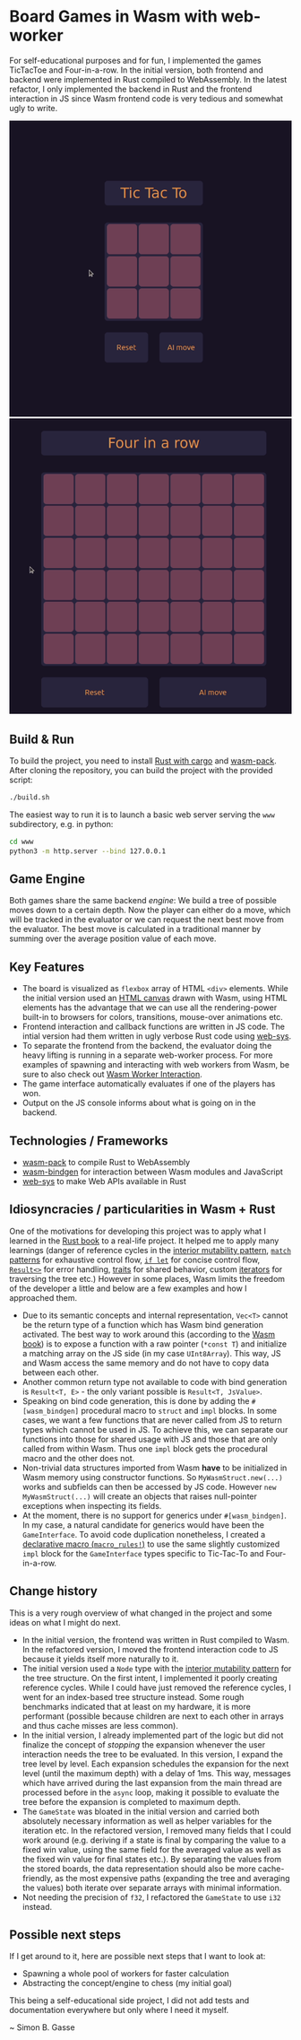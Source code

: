 # Board Games in Wasm with web-worker

For self-educational purposes and for fun, I implemented the games TicTacToe and
Four-in-a-row. In the initial version, both frontend and backend
were implemented in Rust compiled to WebAssembly. In the latest refactor, I only
implemented the backend in Rust and the frontend interaction in JS since Wasm
frontend code is very tedious and somewhat ugly to write.

![TicTacToe](./doc/TicTacTo.gif)
![Four-in-a-row](./doc/FourInARow.gif)

## Build & Run

To build the project, you need to install [Rust with cargo][install_rust] and
[wasm-pack]. After cloning the repository, you can build the project with the
provided script:

```bash
./build.sh
```

The easiest way to run it is to launch a basic web server serving the `www`
subdirectory, e.g. in python:

```bash
cd www
python3 -m http.server --bind 127.0.0.1
```

## Game Engine

Both games share the same backend _engine_: We build a tree of possible moves
down to a certain depth. Now the player can either do a move, which will be
tracked in the evaluator or we can request the next best move from the
evaluator. The best move is calculated in a traditional manner by summing over
the average position value of each move.

## Key Features

- The board is visualized as `flexbox` array of HTML `<div>` elements. While the
  initial version used an [HTML canvas][html_canvas] drawn with Wasm, using HTML
  elements has the advantage that we can use all the rendering-power built-in to
  browsers for colors, transitions, mouse-over animations etc.
- Frontend interaction and callback functions are written in JS code. The intial
  version had them written in ugly verbose Rust code using [web-sys][web-sys].
- To separate the frontend from the backend, the evaluator doing the heavy
  lifting is running in a separate web-worker process. For more examples of
  spawning and interacting with web workers from Wasm, be sure to also check out
  [Wasm Worker Interaction][wasm-worker].
- The game interface automatically evaluates if one of the players has won.
- Output on the JS console informs about what is going on in the backend.

## Technologies / Frameworks

- [wasm-pack][wasm-pack] to compile Rust to WebAssembly
- [wasm-bindgen][wasm-bindgen] for interaction between Wasm modules and JavaScript
- [web-sys][web-sys] to make Web APIs available in Rust

## Idiosyncracies / particularities in Wasm + Rust

One of the motivations for developing this project was to apply what I learned
in the [Rust book][rust_book] to a real-life project. It helped me to
apply many learnings (danger of reference cycles in the
[interior mutability pattern][int_mut], [`match` patterns][match] for exhaustive
control flow, [`if let`][if_let] for concise control flow,
[`Result<>`][result] for error handling, [traits][traits] for shared
behavior, custom [iterators][iter] for traversing the tree etc.)
However in some places, Wasm limits the freedom of the developer a little and
below are a few examples and how I approached them.

- Due to its semantic concepts and internal representation, `Vec<T>` cannot be
  the return type of a function which has Wasm bind generation activated. The
  best way to work around this (according to the [Wasm book][wasm_book_render])
  is to expose a function with a raw pointer (`*const T`) and initialize a
  matching array on the JS side (in my case `UInt8Array`). This way, JS and Wasm
  access the same memory and do not have to copy data between each other.
- Another common return type not available to code with bind generation is
  `Result<T, E>` - the only variant possible is `Result<T, JsValue>`.
- Speaking on bind code generation, this is done by adding the `#[wasm_bindgen]`
  procedural macro to `struct` and `impl` blocks. In some cases, we want a few
  functions that are never called from JS to return types which cannot be used
  in JS. To achieve this, we can separate our functions into those for shared
  usage with JS and those that are only called from within Wasm. Thus one `impl`
  block gets the procedural macro and the other does not.
- Non-trivial data structures imported from Wasm **have** to be initialized in
  Wasm memory using constructor functions. So `MyWasmStruct.new(...)` works and
  subfields can then be accessed by JS code. However `new MyWasmStruct(...)`
  will create an objects that raises null-pointer exceptions when inspecting its
  fields.
- At the moment, there is no support for generics under `#[wasm_bindgen]`. In
  my case, a natural candidate for generics would have been the `GameInterface`.
  To avoid code duplication nonetheless, I created a
  [declarative macro (`macro_rules!`)][decl_macros] to use the same slightly
  customized `impl` block for the `GameInterface` types specific to Tic-Tac-To
  and Four-in-a-row.

## Change history

This is a very rough overview of what changed in the project and some ideas
on what I might do next.

- In the initial version, the frontend was written in Rust compiled to Wasm. In
  the refactored version, I moved the frontend interaction code to JS because it
  yields itself more naturally to it.
- The initial version used a `Node` type with the
  [interior mutability pattern][int_mut] for the tree structure. On the first
  intent, I implemented it poorly creating reference cycles. While I could have
  just removed the reference cycles, I went for an index-based tree structure
  instead. Some rough benchmarks indicated that at least on my hardware, it is
  more performant (possible because children are next to each other in arrays
  and thus cache misses are less common).
- In the initial version, I already implemented part of the logic but did not
  finalize the concept of _stopping_ the expansion whenever the user interaction
  needs the tree to be evaluated. In this version, I expand the tree level by
  level. Each expansion schedules the expansion for the next level (until the
  maximum depth) with a delay of 1ms. This way, messages which have arrived
  during the last expansion from the main thread are processed before in the
  `async` loop, making it possible to evaluate the tree before the expansion is
  completed to maximum depth.
- The `GameState` was bloated in the initial version and carried both absolutely
  necessary information as well as helper variables for the iteration etc. In
  the refactored version, I removed many fields that I could work around (e.g.
  deriving if a state is final by comparing the value to a fixed win value,
  using the same field for the averaged value as well as the fixed win value for
  final states etc.). By separating the values from the stored boards, the
  data representation should also be more cache-friendly, as the most expensive
  paths (expanding the tree and averaging the values) both iterate over separate
  arrays with minimal information.
- Not needing the precision of `f32`, I refactored the `GameState` to use `i32`
  instead.

## Possible next steps

If I get around to it, here are possible next steps that I want to look at:

- Spawning a whole pool of workers for faster calculation
- Abstracting the concept/engine to chess (my initial goal)

This being a self-educational side project, I did not add tests and
documentation everywhere but only where I need it myself.

~ Simon B. Gasse

[install_rust]: https://www.rust-lang.org/tools/install
[html_canvas]: https://www.w3schools.com/html/html5_canvas.asp
[wasm-pack]: https://github.com/rustwasm/wasm-pack
[wasm-bindgen]: https://github.com/rustwasm/wasm-bindgen
[web-sys]: https://rustwasm.github.io/wasm-bindgen/web-sys/index.html
[wasm-worker]: https://github.com/sgasse/wasm_worker_interaction
[rust_book]: https://doc.rust-lang.org/book/
[int_mut]: https://doc.rust-lang.org/book/ch15-05-interior-mutability.html
[match]: https://doc.rust-lang.org/book/ch06-02-match.html
[if_let]: https://doc.rust-lang.org/book/ch06-03-if-let.html
[result]: https://doc.rust-lang.org/book/ch09-02-recoverable-errors-with-result.html
[enum_variants]: https://doc.rust-lang.org/book/ch06-01-defining-an-enum.html
[iter]: https://doc.rust-lang.org/book/ch13-02-iterators.html
[wasm_book_render]: https://rustwasm.github.io/docs/book/game-of-life/implementing.html#rendering-to-canvas-directly-from-memory
[decl_macros]: https://doc.rust-lang.org/book/ch19-06-macros.html#declarative-macros-with-macro_rules-for-general-metaprogramming
[generics]: https://doc.rust-lang.org/rust-by-example/generics.html
[traits]: https://doc.rust-lang.org/book/ch10-02-traits.html
